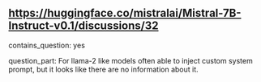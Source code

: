 ## https://huggingface.co/mistralai/Mistral-7B-Instruct-v0.1/discussions/32

contains_question: yes

question_part: 
For llama-2 like models often able to inject custom system prompt, but it looks like there are no information about it.